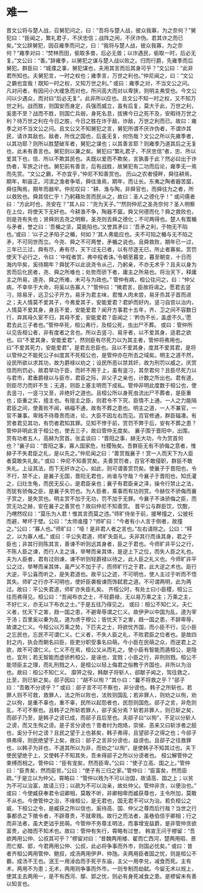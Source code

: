 # 难一
晋文公将与楚人战，召舅犯问之，曰：“吾将与楚人战，彼众我寡，为之奈何？”舅犯曰：“臣闻之，繁礼君子，不厌忠信；战阵之闲，不厌诈伪。君其诈之而已矣。”文公辞舅犯，因召雍季而问之，曰：“我将与楚人战，彼众我寡，为之奈何？”雍季对曰：“焚林而田，偷取多兽，后必无兽；以诈遇民，偷取一时，后必无复。”文公曰：“善。”辞雍季，以舅犯之谋与楚人战以败之。归而行爵，先雍季而后舅犯。群臣曰：“城濮之事，舅犯谋也，夫用其言而后其身可乎？”文公曰：“此非君所知也。夫舅犯言，一时之权也；雍季言，万世之利也。”仲尼闻之，曰：“文公之霸也宜哉！既知一时之权，又知万世之利。”
或曰：雍季之对，不当文公之问。凡对问者，有因问小大缓急而对也，所问高大而对以卑狭，则明主弗受也。今文公问以少遇众，而对曰“后必无复”，此非所以应也。且文公不知一时之权，又不知万世之利。战而胜，则国安而身定，兵强而威立，虽有后复，莫大于此，万世之利，奚患不至？战而不胜，则国亡兵弱，身死名息，拔拂今日之死不及，安暇待万世之利？待万世之利在今日之胜，今日之胜在诈于敌，诈敌，万世之利而已。故曰：雍季之对不当文公之问。且文公又不知舅犯之言，舅犯所谓不厌诈伪者，不谓诈其民，请诈其敌也。敌者，所伐之国也，后虽无复，何伤哉？文公之所以先雍季者，以其功耶？则所以胜楚破军者，舅犯之谋也；以其善言耶？则雍季乃道其后之无复也，此未有善言也。舅犯则以兼之矣。舅犯曰“繁礼君子，不厌忠信”者，忠、所以爱其下也，信、所以不欺其民也。夫既以爱而不欺矣，言孰善于此？然必曰出于诈伪者，军旅之计也。舅犯前有善言，后有战胜，故舅犯有二功而后论，雍季无一焉而先赏。“文公之霸，不亦宜乎，”仲尼不知善赏也。
历山之农者侵畔，舜往耕焉，期年，甽亩正。河滨之渔者争坻，舜往渔焉，期年，而让长。东夷之陶者器苦窳，舜往陶焉，期年而器牢。仲尼叹曰：“耕、渔与陶，非舜官也，而舜往为之者，所以救败也。舜其信仁乎！乃躬藉处苦而民从之，故曰：圣人之德化乎！”
或问儒者曰：“方此时也，尧安在？”其人曰：“尧为天子。”“然则仲尼之圣尧奈何？圣人明察在上位，将使天下无奸也。今耕渔不争，陶器不窳，舜又何德而化？舜之救败也，则是尧有失也；贤舜则去尧之明察，圣尧则去舜之德化；不可两得也。楚人有鬻楯与矛者，誉之曰：‘吾楯之坚，莫能陷也。’又誉其矛曰：‘吾矛之利，于物无不陷也。’或曰：‘以子之矛陷子之楯，何如？’其人弗能应也。夫不可陷之楯与无不陷之矛，不可同世而立。今尧、舜之不可两誉，矛楯之说也。且舜救败，期年已一过，三年已三过，舜有尽，寿有尽，天下过无已者，以有尽逐无已，所止者寡矣。赏罚使天下必行之，令曰：‘中程者赏，弗中程者诛。’令朝至暮变，暮至朝变，十日而海内毕矣，奚待期年？舜犹不以此说尧令从己，乃躬亲，不亦无术乎？且夫以身为苦而后化民者，尧、舜之所难也；处势而骄下者，庸主之所易也。将治天下，释庸主之所易，道尧、舜之所难，未可与为政也。”
管仲有病，桓公往问之，曰：“仲父病，不幸卒于大命，将奚以告寡人？”管仲曰：“微君言，臣故将谒之。愿君去竖刁，除易牙，远卫公子开方。易牙为君主味，君惟人肉未尝，易牙烝其子首而进之；夫人情莫不爱其子，今弗爱其子，安能爱君？君妒而好内，竖刁自宫以治内，人情莫不爱其身，身且不爱，安能爱君？闻开方事君十五年，齐、卫之间不容数日行，弃其母久宦不归，其母不爱，安能爱君？臣闻之：‘矜伪不长，盖虚不久。’愿君去此三子者也。”管仲卒死，桓公弗行，及桓公死，虫出尸不葬。
或曰：管仲所以见告桓公者，非有度者之言也。所以去竖刁、易牙者，以不爱其身，适君之欲也。曰“不爱其身，安能爱君”，然则臣有尽死力以为其主者，管仲将弗用也。曰“不爱其死力，安能爱君”，是君去忠臣也。且以不爱其身，度其不爱其君，是将以管仲之不能死公子纠度其不死桓公也，是管仲亦在所去之域矣。明主之道不然，设民所欲以求其功，故为爵禄以劝之；设民所恶以禁其奸，故为刑罚以威之。庆赏信而刑罚必，故君举功于臣，而奸不用于上，虽有竖刁，其奈君何？且臣尽死力以与君市，君垂爵禄以与臣市，君臣之际，非父子之亲也，计数之所出也。君有道，则臣尽力而奸不生；无道，则臣上塞主明而下成私。管仲非明此度数于桓公也，使去竖刁，一竖刁又至，非绝奸之道也。且桓公所以身死虫流出尸不葬者，是臣重也；臣重之实，擅主也。有擅主之臣，则君令不下究，臣情不上通，一人之力能隔君臣之间，使善败不闻，祸福不通，故有不葬之患也。明主之道，一人不兼官，一官不兼事。卑贱不待尊贵而进，论，大臣不因左右而见。百官修通，群臣辐凑。有赏者君见其功，有罚者君知其罪。见知不悖于前，赏罚不弊于后，安有不葬之患？管仲非明此言于桓公也，使去三子，故曰管仲无度矣。
襄子围于晋阳中，出围，赏有功者五人，高赫为赏首。张孟谈曰：“晋阳之事，赫无大功，今为赏首何也？”襄子曰：“晋阳之事，寡人国家危，社稷殆矣。吾群臣无有不骄侮之意者，惟赫子不失君臣之礼，是以先之。”仲尼闻之曰：“善赏哉襄子！赏一人而天下为人臣者莫敢失礼矣。”
或曰：仲尼不知善赏矣。夫善赏罚者，百官不敢侵职，群臣不敢失礼。上设其法，而下无奸诈之心，如此，则可谓善赏罚矣。使襄子于晋阳也，令不行，禁不止，是襄子无国，晋阳无君也，尚谁与守哉？今襄子于晋阳也，知氏灌之，臼灶生龟，而民无反心，是君臣亲也；襄子有君臣亲之泽，操令行禁止之法，而犹有骄侮之臣，是襄子失罚也。为人臣者，乘事而有功则赏。今赫仅不骄侮而襄子赏之，是失赏也。明主赏不加于无功，罚不加于无罪。今襄子不诛骄侮之臣，而赏无功之赫，安在襄子之善赏也？故曰仲尼不知善赏。
晋平公与群臣饮，饮酣，乃喟然叹曰：“莫乐为人君！惟其言而莫之违。”师旷侍坐于前，援琴撞之，公披衽而避，琴坏于壁。公曰：“太师谁撞？”师旷曰：“今者有小人言于侧者，故撞之。”公曰：“寡人也。”师旷曰：“哑！是非君人者之言也。”左右请除之。公曰：“释之，以为寡人戒。”
或曰：平公失君道，师旷失臣礼。夫非其行而诛其身，君之于臣也；非其行则陈其言，善谏不听则远其身者，臣之于君也。今师旷非平公之行，不陈人臣之谏，而行人主之诛，举琴而亲其体，是逆上下之位，而失人臣之礼也。夫为人臣者，君有过则谏，谏不听则轻爵禄以待之，此人臣之礼义也。今师旷非平公之过，举琴而亲其体，虽严父不加于子，而师旷行之于君，此大逆之术也。臣行大逆，平公喜而听之，是失君道也。故平公之迹，不可明也，使人主过于听而不悟其失。师旷之行亦不可明也，使奸臣袭极谏而饰弑君之道。不可谓两明，此为两过。故曰：平公失君道，师旷亦失臣礼矣。
齐桓公时，有处士曰小臣稷，桓公三往而弗得见。桓公曰：“吾闻布衣之士，不轻爵禄，无以易万乘之主；万乘之主，不好仁义，亦无以下布衣之士。”于是五往乃得见之。
或曰：桓公不知仁义。夫仁义者，忧天下之害，趋一国之患，不避卑辱谓之仁义。故伊尹以中国为乱，道为宰于汤；百里奚以秦为乱，道为虏于穆公；皆忧天下之害，趋一国之患，不辞卑辱，故谓之仁义。今桓公以万乘之势，下匹夫之士，将欲忧齐国，而小臣不行，见小臣之忘民也，忘民不可谓仁义。仁义者，不失人臣之礼，不败君臣之位者也。是故四封之内，执会而朝名曰臣，臣吏分职受事名曰萌。今小臣在民萌之众，而逆君上之欲，故不可谓仁义。仁义不在焉，桓公又从而礼之。使小臣有智能而遁桓公，是隐也，宜刑；若无智能而虚骄矜桓公，是诬也，宜戮；小臣之行，非刑则戮。桓公不能领臣主之理，而礼刑戮之人，是桓公以轻上侮君之俗教于齐国也，非所以为治也。故曰：桓公不知仁义。
靡笄之役，韩献子将斩人，郤献子闻之，驾往救之，比至，则已斩之矣。郤子因曰：“胡不以徇？”其仆曰：“曩不将救之乎？”郤子曰：“吾敢不分谤乎？”
或曰：郤子言不可不察也，非分谤也。韩子之所斩也，若罪人则不可救，救罪人，法之所以败也，法败则国乱；若非罪人，则劝之以徇，劝之以徇，是重不辜也，重不辜，民所以起怨者也，民怨则国危。郤子之言，非危则乱，不可不察也。且韩子之所斩若罪人，郤子奚分焉？斩若非罪人，则已斩之矣，而郤子乃至，是韩子之谤已成，而郤子且后至也。夫郤子曰“以徇”，不足以分斩人之谤，而又生徇之谤。是子言分谤也？昔者纣为炮烙，崇侯、恶来又曰斩涉者之胫也，奚分于纣之谤？且民之望于上也甚矣，韩子弗得，且望郤子之得之也；今郤子俱弗得，则民绝望于上矣，故曰：郤子之言非分谤也，益谤也。且郤子之往救罪也，以韩子为非也，不道其所以为非，而劝之“以徇”，是使韩子不知其过也。夫下使民望绝于上，又使韩子不知其失，吾未得郤子之所以分谤者也。
桓公解管仲之束缚而相之。管仲曰：“臣有宠矣，然而臣卑。”公曰：“使子立高、国之上。”管仲曰：“臣贵矣，然而臣贫。”公曰：“使子有三归之家。”管仲曰：“臣富矣，然而臣疏。”于是立以为仲父。霄略曰：“管仲以贱为不可以治国，故请高、国之上；以贫为不可以治富，故请三归；以疏为不可以治亲，故处仲父。管仲非贪，以便治也。”
或曰：今使臧获奉君令诏卿相，莫敢不听，非卿相卑而臧获尊也，主令所加，莫敢不从也。今使管仲之治，不缘桓公，是无君也，国无君不可以为治。若负桓公之威，下桓公之令，是臧获之所以信也，奚待高、国、仲父之尊而后行哉？当世之行事都丞之下徵令者，不辟尊贵，不就卑贱。故行之而法者，虽巷伯信乎卿相；行之而非法者，虽大吏诎乎民萌。今管仲不务尊主明法，而事增宠益爵，是非管仲贪欲富贵，必暗而不知术也。故曰：管仲有失行，霄略有过誉。
韩宣王问于樛留：“吾欲两用公仲、公叔其可乎？”樛留对曰：“昔魏两用楼、翟而亡西河，楚两用昭、景而亡鄢、郢，今君两用公仲、公叔，此必将争事而外市，则国必忧矣。”
或曰：昔者齐桓公两用管仲、鲍叔，成汤两用伊尹、仲虺。夫两用臣者国之忧，则是桓公不霸，成汤不王也。泯王一用淖齿而手死乎东庙，主父一用李兑，减食而死。主有术，两用不为患；无术，两用则争事而外市，一则专制而劫弑。今留无术以规上，使其主去两用一，是不有西河、鄢、郢之忧，则必有身死减食之患。是樛留未有善以知言也。
